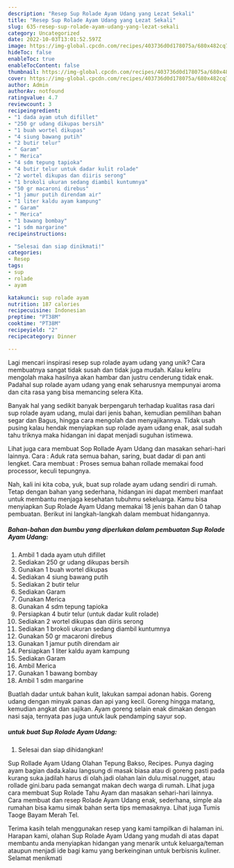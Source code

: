 ```yaml
---
description: "Resep Sup Rolade Ayam Udang yang Lezat Sekali"
title: "Resep Sup Rolade Ayam Udang yang Lezat Sekali"
slug: 635-resep-sup-rolade-ayam-udang-yang-lezat-sekali
category: Uncategorized
date: 2022-10-03T13:01:52.597Z
image: https://img-global.cpcdn.com/recipes/403736d0d178075a/680x482cq70/sup-rolade-ayam-udang-foto-resep-utama.jpg
hideToc: false
enableToc: true
enableTocContent: false
thumbnail: https://img-global.cpcdn.com/recipes/403736d0d178075a/680x482cq70/sup-rolade-ayam-udang-foto-resep-utama.jpg
cover: https://img-global.cpcdn.com/recipes/403736d0d178075a/680x482cq70/sup-rolade-ayam-udang-foto-resep-utama.jpg
author: Admin
authorAv: notfound
ratingvalue: 4.7
reviewcount: 3
recipeingredient:
- "1 dada ayam utuh difillet"
- "250 gr udang dikupas bersih"
- "1 buah wortel dikupas"
- "4 siung bawang putih"
- "2 butir telur"
- " Garam"
- " Merica"
- "4 sdm tepung tapioka"
- "4 butir telur untuk dadar kulit rolade"
- "2 wortel dikupas dan diiris serong"
- "1 brokoli ukuran sedang diambil kuntumnya"
- "50 gr macaroni direbus"
- "1 jamur putih direndam air"
- "1 liter kaldu ayam kampung"
- " Garam"
- " Merica"
- "1 bawang bombay"
- "1 sdm margarine"
recipeinstructions:

- "Selesai dan siap dinikmati!"
categories:
- Resep
tags:
- sup
- rolade
- ayam

katakunci: sup rolade ayam 
nutrition: 187 calories
recipecuisine: Indonesian
preptime: "PT38M"
cooktime: "PT38M"
recipeyield: "2"
recipecategory: Dinner

---
```





Lagi mencari inspirasi resep sup rolade ayam udang yang unik? Cara membuatnya sangat tidak susah dan tidak juga mudah. Kalau keliru mengolah maka hasilnya akan hambar dan justru cenderung tidak enak. Padahal sup rolade ayam udang yang enak seharusnya mempunyai aroma dan cita rasa yang bisa memancing selera Kita.





Banyak hal yang sedikit banyak berpengaruh terhadap kualitas rasa dari sup rolade ayam udang, mulai dari jenis bahan, kemudian pemilihan bahan segar dan Bagus, hingga cara mengolah dan menyajikannya. Tidak usah pusing kalau hendak menyiapkan sup rolade ayam udang enak,      asal sudah tahu triknya maka hidangan ini dapat menjadi suguhan istimewa.














Lihat juga cara membuat Sop Rollade Ayam Udang dan masakan sehari-hari lainnya. Cara : Aduk rata semua bahan, saring, buat dadar di pan anti lengket. Cara membuat : Proses semua bahan rollade memakai food processor, keculi tepungnya.






Nah, kali ini kita coba, yuk, buat sup rolade ayam udang sendiri di rumah. Tetap dengan bahan yang sederhana, hidangan ini dapat memberi manfaat untuk membantu menjaga kesehatan tubuhmu sekeluarga. Kamu bisa menyiapkan Sup Rolade Ayam Udang memakai 18 jenis bahan dan 0 tahap pembuatan. Berikut ini langkah-langkah dalam membuat hidangannya.

<!--inarticleads1-->

##### Bahan-bahan dan bumbu yang diperlukan dalam pembuatan Sup Rolade Ayam Udang:

1. Ambil 1 dada ayam utuh difillet
1. Sediakan 250 gr udang dikupas bersih
1. Gunakan 1 buah wortel dikupas
1. Sediakan 4 siung bawang putih
1. Sediakan 2 butir telur
1. Sediakan  Garam
1. Gunakan  Merica
1. Gunakan 4 sdm tepung tapioka
1. Persiapkan 4 butir telur (untuk dadar kulit rolade)
1. Sediakan 2 wortel dikupas dan diiris serong
1. Sediakan 1 brokoli ukuran sedang diambil kuntumnya
1. Gunakan 50 gr macaroni direbus
1. Gunakan 1 jamur putih direndam air
1. Persiapkan 1 liter kaldu ayam kampung
1. Sediakan  Garam
1. Ambil  Merica
1. Gunakan 1 bawang bombay
1. Ambil 1 sdm margarine


Buatlah dadar untuk bahan kulit, lakukan sampai adonan habis. Goreng udang dengan minyak panas dan api yang kecil. Goreng hingga matang, kemudian angkat dan sajikan. Ayam goreng selain enak dimakan dengan nasi saja, ternyata pas juga untuk lauk pendamping sayur sop. 

<!--inarticleads2-->

#####  untuk buat Sup Rolade Ayam Udang:


1. Selesai dan siap dihidangkan!

Sup Rollade Ayam Udang Olahan Tepung Bakso, Recipes. Punya daging ayam bagian dada.kalau langsung di masak biasa atau di goreng pasti pada kurang suka.jadilah harus di olah.jadi olahan lain dulu.misal.nugget, atau rollade gini.baru pada semangat makan dech warga di rumah. Lihat juga cara membuat Sup Rolade Tahu Ayam dan masakan sehari-hari lainnya. Cara membuat dan resep Rolade Ayam Udang enak, sederhana, simple ala rumahan bisa kamu simak bahan serta tips memasaknya. Lihat juga Tumis Taoge Bayam Merah Tel. 

Terima kasih telah menggunakan resep yang kami tampilkan di halaman ini. Harapan kami, olahan Sup Rolade Ayam Udang yang mudah di atas dapat membantu anda menyiapkan hidangan yang menarik untuk keluarga/teman ataupun menjadi ide bagi kamu yang berkeinginan untuk berbisnis kuliner. Selamat menikmati
